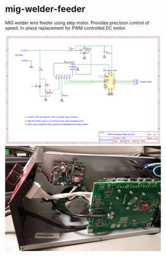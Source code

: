# mig-welder-feeder
MIG welder wire feeder using step motor. Provides precision control of speed. In-place replacement for PWM controlled DC motor.



![Schematics](https://github.com/CppBaddy/mig-welder-feeder/blob/main/Schematic_MIG-welder-wire-feeder_2021-07-03.png?raw=true)
![Schematics](https://github.com/CppBaddy/mig-welder-feeder/blob/main/mig-welder-upgraded.jpg?raw=true)
